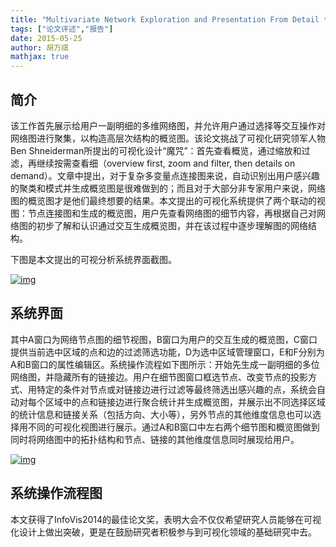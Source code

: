 ```yaml
---
title: "Multivariate Network Exploration and Presentation From Detail to Overview via Selections and Aggregations"
tags: ["论文评述","报告"]
date: 2015-05-25
author: 胡万祺
mathjax: true
---
```


## 简介
该工作首先展示给用户一副明细的多维网络图，并允许用户通过选择等交互操作对网络图进行聚集，以构造高层次结构的概览图。该论文挑战了可视化研究领军人物Ben Shneiderman所提出的可视化设计“魔咒”：首先查看概览，通过缩放和过滤，再继续按需查看细（overview first, zoom and filter, then details on demand）。文章中提出，对于复杂多变量点连接图来说，自动识别出用户感兴趣的聚类和模式并生成概览图是很难做到的；而且对于大部分非专家用户来说，网络图的概览图才是他们最终想要的结果。本文提出的可视化系统提供了两个联动的视图：节点连接图和生成的概览图，用户先查看网络图的细节内容，再根据自己对网络图的初步了解和认识通过交互生成概览图，并在该过程中逐步理解图的网络结构。

下图是本文提出的可视分析系统界面截图。

[![img](http://www.cad.zju.edu.cn/home/vagblog/wp-content/uploads/2015/05/%E5%9B%BE%E7%89%8712.png)](http://www.cad.zju.edu.cn/home/vagblog/wp-content/uploads/2015/05/图片12.png)

## 系统界面

其中A窗口为网络节点图的细节视图，B窗口为用户的交互生成的概览图，C窗口提供当前选中区域的点和边的过滤筛选功能，D为选中区域管理窗口，E和F分别为A和B窗口的属性编辑区。系统操作流程如下图所示：开始先生成一副明细的多位网络图，并隐藏所有的链接边。用户在细节图窗口框选节点、改变节点的投影方式、用特定的条件对节点或对链接边进行过滤等最终筛选出感兴趣的点，系统会自动对每个区域中的点和链接边进行聚合统计并生成概览图，并展示出不同选择区域的统计信息和链接关系（包括方向、大小等），另外节点的其他维度信息也可以选择用不同的可视化视图进行展示。通过A和B窗口中左右两个细节图和概览图做到同时将网络图中的拓扑结构和节点、链接的其他维度信息同时展现给用户。

[![img](http://www.cad.zju.edu.cn/home/vagblog/wp-content/uploads/2015/05/%E5%9B%BE%E7%89%8721.png)](http://www.cad.zju.edu.cn/home/vagblog/wp-content/uploads/2015/05/图片21.png)

## 系统操作流程图

本文获得了InfoVis2014的最佳论文奖，表明大会不仅仅希望研究人员能够在可视化设计上做出突破，更是在鼓励研究者积极参与到可视化领域的基础研究中去。